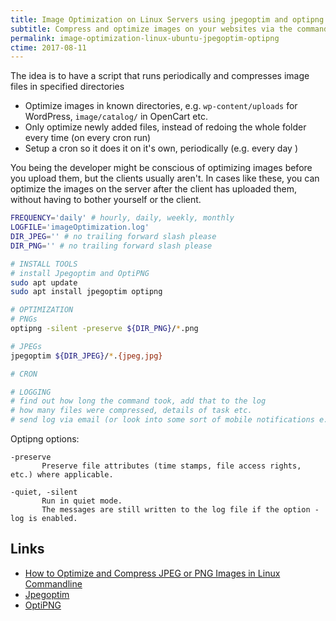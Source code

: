 ```yaml
---
title: Image Optimization on Linux Servers using jpegoptim and optipng
subtitle: Compress and optimize images on your websites via the command line
permalink: image-optimization-linux-ubuntu-jpegoptim-optipng
ctime: 2017-08-11
---
```


The idea is to have a script that runs periodically and compresses image files in specified directories

- Optimize images in known directories, e.g. `wp-content/uploads` for WordPress, `image/catalog/` in OpenCart etc.
- Only optimize newly added files, instead of redoing the whole folder every time (on every cron run)
- Setup a cron so it does it on it's own, periodically (e.g. every day )

You being the developer might be conscious of optimizing images before you upload them, but the clients usually aren't. In cases like these, you can optimize the images on the server after the client has uploaded them, without having to bother yourself or the client.

```bash
FREQUENCY='daily' # hourly, daily, weekly, monthly
LOGFILE='imageOptimization.log'
DIR_JPEG='' # no trailing forward slash please
DIR_PNG='' # no trailing forward slash please

# INSTALL TOOLS
# install Jpegoptim and OptiPNG
sudo apt update
sudo apt install jpegoptim optipng

# OPTIMIZATION
# PNGs
optipng -silent -preserve ${DIR_PNG}/*.png

# JPEGs
jpegoptim ${DIR_JPEG}/*.{jpeg,jpg}

# CRON

# LOGGING
# find out how long the command took, add that to the log
# how many files were compressed, details of task etc.
# send log via email (or look into some sort of mobile notifications e.g. https://simplepush.io/)
```

Optipng options:

```
-preserve
       Preserve file attributes (time stamps, file access rights, etc.) where applicable.

-quiet, -silent
       Run in quiet mode.
       The messages are still written to the log file if the option -log is enabled.
```




Links
---
- [How to Optimize and Compress JPEG or PNG Images in Linux Commandline](https://www.tecmint.com/optimize-and-compress-jpeg-or-png-batch-images-linux-commandline/)
- [Jpegoptim](https://github.com/tjko/jpegoptim)
- [OptiPNG](http://optipng.sourceforge.net/)